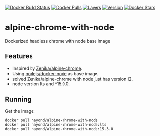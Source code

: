 [![Docker Build Status](https://img.shields.io/docker/build/zenika/alpine-chrome.svg)](https://hub.docker.com/r/hayond/alpine-chrome-with-node/) [![Docker Pulls](https://img.shields.io/docker/pulls/zenika/alpine-chrome.svg)](https://hub.docker.com/r/hayond/alpine-chrome-with-node/) [![Layers](https://images.microbadger.com/badges/image/zenika/alpine-chrome.svg)](https://microbadger.com/images/hayond/alpine-chrome-with-node) [![Version](https://images.microbadger.com/badges/version/zenika/alpine-chrome.svg)](https://microbadger.com/images/hayond/alpine-chrome-with-node) [![Docker Stars](https://img.shields.io/docker/stars/zenika/alpine-chrome.svg)](https://hub.docker.com/r/hayond/alpine-chrome-with-node/)

# alpine-chrome-with-node
Dockerized headless chrome with node base image

## Features

* Inspired by [Zenika/alpine-chrome](https://github.com/Zenika/alpine-chrome).
* Using [nodejs/docker-node](https://github.com/nodejs/docker-node) as base image.
* solved Zenika/alpine-chrome with node just has version 12.
* node version lts and ^15.0.0.

## Running

Get the image:

```
docker pull hayond/alpine-chrome-with-node
docker pull hayond/alpine-chrome-with-node:lts
docker pull hayond/alpine-chrome-with-node:15.3.0
```
